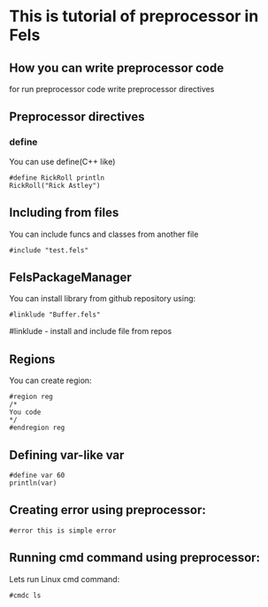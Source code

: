 # This is tutorial of preprocessor in Fels

## How you can write preprocessor code

for run preprocessor code write preprocessor directives

## Preprocessor directives

### define

You can use define(C++ like)

```
#define RickRoll println
RickRoll("Rick Astley")
```

## Including from files

You can include funcs and classes from another file

```
#include "test.fels"
```

## FelsPackageManager

You can install library from github repository using:

```
#linklude "Buffer.fels"
```

#linklude - install and include file from repos

## Regions

You can create region:

```
#region reg
/*
You code
*/
#endregion reg
```

## Defining var-like var

```
#define var 60
println(var)
```

## Creating error using preprocessor:

```
#error this is simple error
```

## Running cmd command using preprocessor:

Lets run Linux cmd command:

```
#cmdc ls
```
